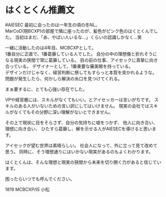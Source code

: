 # はくとくん推薦文
#AIESEC
最初に会ったのは一年生の頃の冬NL。  
MarCoD(現BCXP)の部屋で隣に座ったのが、髪色がピンク色のはくとくんでした。
当初はまだ、「あ、やばい人いるな…」くらいの認識しかなく…笑

一緒に活動したのは4年目、MCBCXPとして。  
1番自分に正直で、1番葛藤している人でした。
自分の中の理想像と折れそうになる現実の狭間で常に葛藤している。
目の前の仕事、アイセックに真摯に向き合っている。
デザイナーとして、1番重要な審美眼を持っている。  
デザインだけじゃなく、経営判断に祭してもすらっと本質を突かれるような。
問題が発生したら、何かしら解決の糸口を見つけてくれる。

まぁ要するに、とても心強い存在でした。


VPや経営層には、スキルがなくてもいい。とアイセッカーは言いがちです。
スキルのある人がいないための言い訳にしてはいけません。
現実の会社ではスキルがなくてもその分野に深い理解がないとできません。

その上で現状に目をそらさず、自分の気持ちに嘘をつかず、
他人に向き合い、理想に向き合い、
ひたすら葛藤し、解を示せる人がAIESECを導けると思います。

アイセックが望む世界は素晴らしい。
社会人になって、外に立って見て改めて思う。
同時に、そう理想通りにはいかない現実があるのもよくわかります。

はくとくんは、そんな理想と現実の狭間から未来を切り開く力があると信じています。

困ったらいつでも呼んでください。

1819 MCBCXP/IS 小松
